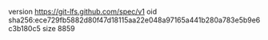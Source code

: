 version https://git-lfs.github.com/spec/v1
oid sha256:ece729fb5882d80f47d18115aa22e048a97165a441b280a783e5b9e6c3b180c5
size 8859
